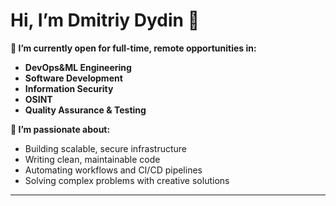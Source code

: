 # Hi, I’m Dmitriy Dydin 👋

**🔭 I’m currently open for full-time, remote opportunities in:**  
- **DevOps&ML Engineering**  
- **Software Development**  
- **Information Security**  
- **OSINT**
- **Quality Assurance & Testing**

**🌱 I’m passionate about:**  
- Building scalable, secure infrastructure  
- Writing clean, maintainable code  
- Automating workflows and CI/CD pipelines  
- Solving complex problems with creative solutions

---
